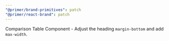 ```yaml
---
"@primer/brand-primitives": patch
"@primer/react-brand": patch
---
```


Comparison Table Component - Adjust the heading `margin-bottom` and add `max-width`.
